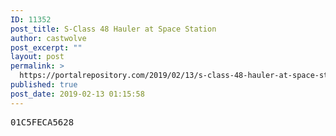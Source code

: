 ```yaml
---
ID: 11352
post_title: S-Class 48 Hauler at Space Station
author: castwolve
post_excerpt: ""
layout: post
permalink: >
  https://portalrepository.com/2019/02/13/s-class-48-hauler-at-space-station/
published: true
post_date: 2019-02-13 01:15:58
---
```

<pre>01C5FECA5628</pre>